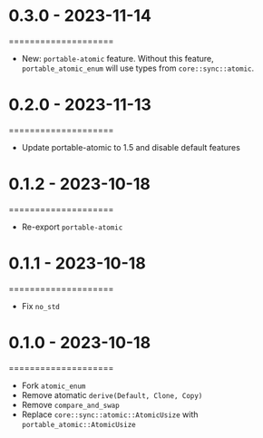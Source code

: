 # 0.3.0 - 2023-11-14
====================

- New: `portable-atomic` feature. Without this feature, `portable_atomic_enum` will use types from `core::sync::atomic`.

# 0.2.0 - 2023-11-13
====================

- Update portable-atomic to 1.5 and disable default features

# 0.1.2 - 2023-10-18
====================

- Re-export `portable-atomic`

# 0.1.1 - 2023-10-18
====================

- Fix `no_std`

# 0.1.0 - 2023-10-18
====================

- Fork `atomic_enum`
- Remove atomatic `derive(Default, Clone, Copy)`
- Remove `compare_and_swap`
- Replace `core::sync::atomic::AtomicUsize` with `portable_atomic::AtomicUsize`

